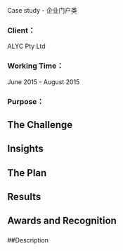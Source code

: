 Case study - 企业门户类

### Client：
ALYC Pty Ltd
### Working Time：
June 2015 - August 2015
### Purpose：

## The Challenge
###

## Insights
###

## The Plan
###

## Results
###

## Awards and Recognition
###

##Description